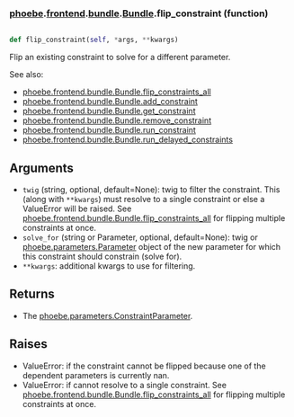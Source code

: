 ### [phoebe](phoebe.md).[frontend](phoebe.frontend.md).[bundle](phoebe.frontend.bundle.md).[Bundle](phoebe.frontend.bundle.Bundle.md).flip_constraint (function)


```py

def flip_constraint(self, *args, **kwargs)

```



Flip an existing constraint to solve for a different parameter.

See also:
* [phoebe.frontend.bundle.Bundle.flip_constraints_all](phoebe.frontend.bundle.Bundle.flip_constraints_all.md)
* [phoebe.frontend.bundle.Bundle.add_constraint](phoebe.frontend.bundle.Bundle.add_constraint.md)
* [phoebe.frontend.bundle.Bundle.get_constraint](phoebe.frontend.bundle.Bundle.get_constraint.md)
* [phoebe.frontend.bundle.Bundle.remove_constraint](phoebe.frontend.bundle.Bundle.remove_constraint.md)
* [phoebe.frontend.bundle.Bundle.run_constraint](phoebe.frontend.bundle.Bundle.run_constraint.md)
* [phoebe.frontend.bundle.Bundle.run_delayed_constraints](phoebe.frontend.bundle.Bundle.run_delayed_constraints.md)

Arguments
----------
* `twig` (string, optional, default=None): twig to filter the constraint.
    This (along with `**kwargs`) must resolve to a single constraint or
    else a ValueError will be raised.  See
    [phoebe.frontend.bundle.Bundle.flip_constraints_all](phoebe.frontend.bundle.Bundle.flip_constraints_all.md) for flipping
    multiple constraints at once.
* `solve_for` (string or Parameter, optional, default=None): twig or
    [phoebe.parameters.Parameter](phoebe.parameters.Parameter.md) object of the new parameter for which
    this constraint should constrain (solve for).
* `**kwargs`: additional kwargs to use for filtering.

Returns
---------
* The [phoebe.parameters.ConstraintParameter](phoebe.parameters.ConstraintParameter.md).

Raises
--------
* ValueError: if the constraint cannot be flipped because one of the
    dependent parameters is currently nan.
* ValueError: if cannot resolve to a single constraint.  See
    [phoebe.frontend.bundle.Bundle.flip_constraints_all](phoebe.frontend.bundle.Bundle.flip_constraints_all.md) for flipping
    multiple constraints at once.

